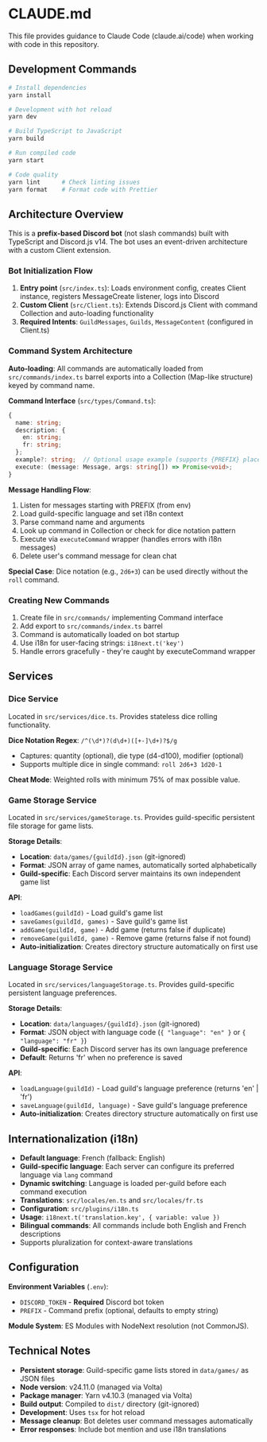 # CLAUDE.md

This file provides guidance to Claude Code (claude.ai/code) when working with code in this repository.

## Development Commands

```bash
# Install dependencies
yarn install

# Development with hot reload
yarn dev

# Build TypeScript to JavaScript
yarn build

# Run compiled code
yarn start

# Code quality
yarn lint      # Check linting issues
yarn format    # Format code with Prettier
```

## Architecture Overview

This is a **prefix-based Discord bot** (not slash commands) built with TypeScript and Discord.js v14. The bot uses an event-driven architecture with a custom Client extension.

### Bot Initialization Flow

1. **Entry point** (`src/index.ts`): Loads environment config, creates Client instance, registers MessageCreate listener, logs into Discord
2. **Custom Client** (`src/Client.ts`): Extends Discord.js Client with command Collection and auto-loading functionality
3. **Required Intents**: `GuildMessages`, `Guilds`, `MessageContent` (configured in Client.ts)

### Command System Architecture

**Auto-loading**: All commands are automatically loaded from `src/commands/index.ts` barrel exports into a Collection (Map-like structure) keyed by command name.

**Command Interface** (`src/types/Command.ts`):
```typescript
{
  name: string;
  description: {
    en: string;
    fr: string;
  };
  example?: string;  // Optional usage example (supports {PREFIX} placeholder)
  execute: (message: Message, args: string[]) => Promise<void>;
}
```

**Message Handling Flow**:
1. Listen for messages starting with PREFIX (from env)
2. Load guild-specific language and set i18n context
3. Parse command name and arguments
4. Look up command in Collection or check for dice notation pattern
5. Execute via `executeCommand` wrapper (handles errors with i18n messages)
6. Delete user's command message for clean chat

**Special Case**: Dice notation (e.g., `2d6+3`) can be used directly without the `roll` command.

### Creating New Commands

1. Create file in `src/commands/` implementing Command interface
2. Add export to `src/commands/index.ts` barrel
3. Command is automatically loaded on bot startup
4. Use i18n for user-facing strings: `i18next.t('key')`
5. Handle errors gracefully - they're caught by executeCommand wrapper

## Services

### Dice Service

Located in `src/services/dice.ts`. Provides stateless dice rolling functionality.

**Dice Notation Regex**: `/^(\d*)?(d\d+)([+-]\d+)?$/g`
- Captures: quantity (optional), die type (d4-d100), modifier (optional)
- Supports multiple dice in single command: `roll 2d6+3 1d20-1`

**Cheat Mode**: Weighted rolls with minimum 75% of max possible value.

### Game Storage Service

Located in `src/services/gameStorage.ts`. Provides guild-specific persistent file storage for game lists.

**Storage Details**:
- **Location**: `data/games/{guildId}.json` (git-ignored)
- **Format**: JSON array of game names, automatically sorted alphabetically
- **Guild-specific**: Each Discord server maintains its own independent game list

**API**:
- `loadGames(guildId)` - Load guild's game list
- `saveGames(guildId, games)` - Save guild's game list
- `addGame(guildId, game)` - Add game (returns false if duplicate)
- `removeGame(guildId, game)` - Remove game (returns false if not found)
- **Auto-initialization**: Creates directory structure automatically on first use

### Language Storage Service

Located in `src/services/languageStorage.ts`. Provides guild-specific persistent language preferences.

**Storage Details**:
- **Location**: `data/languages/{guildId}.json` (git-ignored)
- **Format**: JSON object with language code (`{ "language": "en" }` or `{ "language": "fr" }`)
- **Guild-specific**: Each Discord server has its own language preference
- **Default**: Returns 'fr' when no preference is saved

**API**:
- `loadLanguage(guildId)` - Load guild's language preference (returns 'en' | 'fr')
- `saveLanguage(guildId, language)` - Save guild's language preference
- **Auto-initialization**: Creates directory structure automatically on first use

## Internationalization (i18n)

- **Default language**: French (fallback: English)
- **Guild-specific language**: Each server can configure its preferred language via `lang` command
- **Dynamic switching**: Language is loaded per-guild before each command execution
- **Translations**: `src/locales/en.ts` and `src/locales/fr.ts`
- **Configuration**: `src/plugins/i18n.ts`
- **Usage**: `i18next.t('translation.key', { variable: value })`
- **Bilingual commands**: All commands include both English and French descriptions
- Supports pluralization for context-aware translations

## Configuration

**Environment Variables** (`.env`):
- `DISCORD_TOKEN` - **Required** Discord bot token
- `PREFIX` - Command prefix (optional, defaults to empty string)

**Module System**: ES Modules with NodeNext resolution (not CommonJS).

## Technical Notes

- **Persistent storage**: Guild-specific game lists stored in `data/games/` as JSON files
- **Node version**: v24.11.0 (managed via Volta)
- **Package manager**: Yarn v4.10.3 (managed via Volta)
- **Build output**: Compiled to `dist/` directory (git-ignored)
- **Development**: Uses `tsx` for hot reload
- **Message cleanup**: Bot deletes user command messages automatically
- **Error responses**: Include bot mention and use i18n translations
